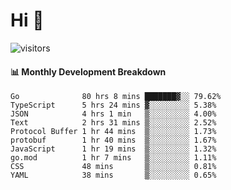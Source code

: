# Hi 👋
 
![visitors](https://visitor-badge.glitch.me/badge?page_id=sorcererxw.sorcererx)

#### 📊 Monthly Development Breakdown

<!--START_SECTION:waka-->
```text
Go              80 hrs 8 mins ███████▓░░ 79.62%
TypeScript      5 hrs 24 mins ▓░░░░░░░░░ 5.38%
JSON            4 hrs 1 min   ▒░░░░░░░░░ 4.00%
Text            2 hrs 31 mins ▒░░░░░░░░░ 2.52%
Protocol Buffer 1 hr 44 mins  ▒░░░░░░░░░ 1.73%
protobuf        1 hr 40 mins  ▒░░░░░░░░░ 1.67%
JavaScript      1 hr 19 mins  ▒░░░░░░░░░ 1.32%
go.mod          1 hr 7 mins   ▒░░░░░░░░░ 1.11%
CSS             48 mins       ▒░░░░░░░░░ 0.81%
YAML            38 mins       ▒░░░░░░░░░ 0.65%
```
<!--END_SECTION:waka-->
